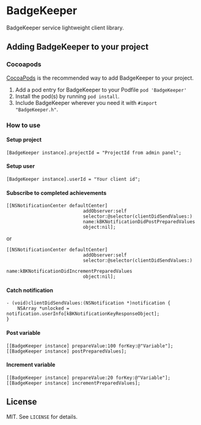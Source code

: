 # BadgeKeeper
BadgeKeeper service lightweight client library.

## Adding BadgeKeeper to your project

### Cocoapods

[CocoaPods](http://cocoapods.org) is the recommended way to add BadgeKeeper to your project.

1. Add a pod entry for BadgeKeeper to your Podfile `pod 'BadgeKeeper'`
2. Install the pod(s) by running `pod install`.
3. Include BadgeKeeper wherever you need it with `#import "BadgeKeeper.h"`.

### How to use

#### Setup project
```
[BadgeKeeper instance].projectId = "ProjectId from admin panel";
```
#### Setup user
```
[BadgeKeeper instance].userId = "Your client id";
```
#### Subscribe to completed achievements
```
[[NSNotificationCenter defaultCenter]
                            addObserver:self
                            selector:@selector(clientDidSendValues:)
                            name:kBKNotificationDidPostPreparedValues
                            object:nil];
```
or
```
[[NSNotificationCenter defaultCenter]
                            addObserver:self
                            selector:@selector(clientDidSendValues:)
                            name:kBKNotificationDidIncrementPreparedValues
                            object:nil];
```
#### Catch notification
```
- (void)clientDidSendValues:(NSNotification *)notification {
    NSArray *unlocked = notification.userInfo[kBKNotificationKeyResponseObject];
}
```
#### Post variable
```
[[BadgeKeeper instance] prepareValue:100 forKey:@"Variable"];
[[BadgeKeeper instance] postPreparedValues];
```
#### Increment variable
```
[[BadgeKeeper instance] prepareValue:20 forKey:@"Variable"];
[[BadgeKeeper instance] incrementPreparedValues];
```

## License

MIT. See `LICENSE` for details.
